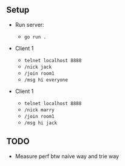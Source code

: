 ## Setup
- Run server:
    - `go run .`

- Client 1
    - `telnet localhost 8888`
    - `/nick jack`
    - `/join room1`
    - `/msg hi everyone`

- Client 1
    - `telnet localhost 8888`
    - `/nick marry`
    - `/join room1`
    - `/msg hi jack`

## TODO
- Measure perf btw naive way and trie way